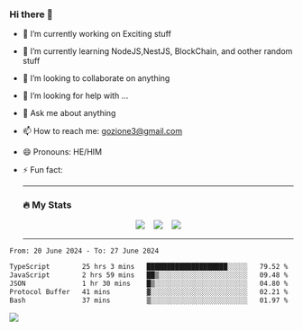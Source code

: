 ### Hi there 👋

<!--
**charlieScript/charlieScript** is a ✨ _special_ ✨ repository because its `README.md` (this file) appears on your GitHub profile.

Here are some ideas to get you started: -->

- 🔭 I’m currently working on Exciting stuff
- 🌱 I’m currently learning NodeJS,NestJS, BlockChain, and oother random stuff
- 👯 I’m looking to collaborate on anything
- 🤔 I’m looking for help with ...
- 💬 Ask me about anything
- 📫 How to reach me: gozione3@gmail.com
- 😄 Pronouns: HE/HIM
- ⚡ Fun fact:


  ---

  ### :fire: My Stats

  <div id="stats" align="center">
  <img src="http://github-readme-streak-stats.herokuapp.com?user=charlieScript&theme=dark&date_format=M%20j%5B%2C%20Y%5D" />&nbsp;&nbsp;&nbsp;
  <img src="https://github-readme-stats.vercel.app/api/top-langs/?username=charlieScript&layout=compact&theme=vision-friendly-dark"/>&nbsp;&nbsp;&nbsp;
  <img src="https://github-readme-stats.vercel.app/api?username=charlieScript&show_icons=true&theme=radical"/>
  </div>

  ---



<!--START_SECTION:waka-->

```txt
From: 20 June 2024 - To: 27 June 2024

TypeScript        25 hrs 3 mins   ████████████████████░░░░░   79.52 %
JavaScript        2 hrs 59 mins   ██▒░░░░░░░░░░░░░░░░░░░░░░   09.48 %
JSON              1 hr 30 mins    █▒░░░░░░░░░░░░░░░░░░░░░░░   04.80 %
Protocol Buffer   41 mins         ▓░░░░░░░░░░░░░░░░░░░░░░░░   02.21 %
Bash              37 mins         ▒░░░░░░░░░░░░░░░░░░░░░░░░   01.97 %
```

<!--END_SECTION:waka-->
![](https://komarev.com/ghpvc/?username=charlieScript)
